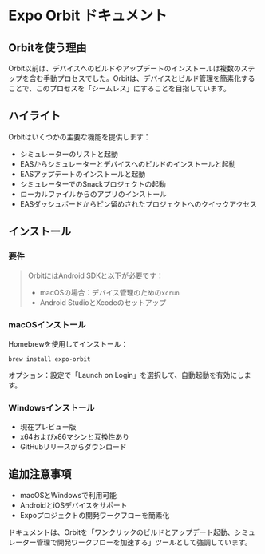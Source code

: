 # Expo Orbit ドキュメント

## Orbitを使う理由

Orbit以前は、デバイスへのビルドやアップデートのインストールは複数のステップを含む手動プロセスでした。Orbitは、デバイスとビルド管理を簡素化することで、このプロセスを「シームレス」にすることを目指しています。

## ハイライト

Orbitはいくつかの主要な機能を提供します：
- シミュレーターのリストと起動
- EASからシミュレーターとデバイスへのビルドのインストールと起動
- EASアップデートのインストールと起動
- シミュレーターでのSnackプロジェクトの起動
- ローカルファイルからのアプリのインストール
- EASダッシュボードからピン留めされたプロジェクトへのクイックアクセス

## インストール

### 要件
> OrbitにはAndroid SDKと以下が必要です：
> - macOSの場合：デバイス管理のための`xcrun`
> - Android StudioとXcodeのセットアップ

### macOSインストール
Homebrewを使用してインストール：
```
brew install expo-orbit
```

オプション：設定で「Launch on Login」を選択して、自動起動を有効にします。

### Windowsインストール
- 現在プレビュー版
- x64およびx86マシンと互換性あり
- GitHubリリースからダウンロード

## 追加注意事項
- macOSとWindowsで利用可能
- AndroidとiOSデバイスをサポート
- Expoプロジェクトの開発ワークフローを簡素化

ドキュメントは、Orbitを「ワンクリックのビルドとアップデート起動、シミュレーター管理で開発ワークフローを加速する」ツールとして強調しています。
